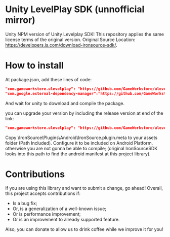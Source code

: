 # Unity LevelPlay SDK (unnofficial mirror)

Unity NPM version of Unity Levelplay SDK! This repository applies the same license terms of the original version.
Original Source Location: https://developers.is.com/download-ironsource-sdk/.

# How to install

At package.json, add these lines of code:
```json
"com.gameworkstore.ulevelplay": "https://github.com/GameWorkstore/ulevelplaysdk.git#7.2.7"
"com.google.external-dependency-manager":"https://github.com/GameWorkstore/com.google.external-dependency-manager.git#1.2.175",
```

And wait for unity to download and compile the package.

you can upgrade your version by including the release version at end of the link:
```json
"com.gameworkstore.ulevelplay": "https://github.com/GameWorkstore/ulevelplaysdk.git#7.2.7"
```

Copy \IronSource\Plugins\Android\IronSource.plugin.meta to your assets folder (Path Included).
Configure it to be included on Android Platform.
otherwise you are not gonna be able to compile;
(original IronSourceSDK looks into this path to find the android manifest at this project library).

# Contributions

If you are using this library and want to submit a change, go ahead! Overall, this project accepts contributions if:
- Is a bug fix;
- Or, is a generalization of a well-known issue;
- Or is performance improvement;
- Or is an improvement to already supported feature.

Also, you can donate to allow us to drink coffee while we improve it for you!
